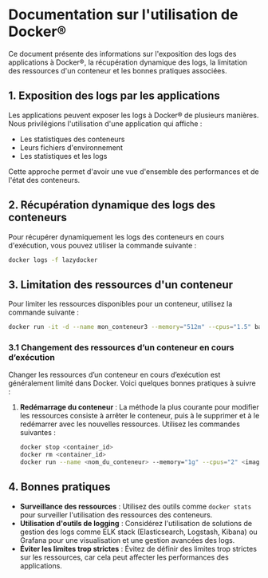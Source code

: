 # Documentation sur l'utilisation de Docker®

Ce document présente des informations sur l'exposition des logs des applications à Docker®, la récupération dynamique des logs, la limitation des ressources d'un conteneur et les bonnes pratiques associées.

## 1. Exposition des logs par les applications

Les applications peuvent exposer les logs à Docker® de plusieurs manières. Nous privilégions l'utilisation d'une application qui affiche :

- Les statistiques des conteneurs
- Leurs fichiers d'environnement
- Les statistiques et les logs

Cette approche permet d'avoir une vue d'ensemble des performances et de l'état des conteneurs.

## 2. Récupération dynamique des logs des conteneurs

Pour récupérer dynamiquement les logs des conteneurs en cours d'exécution, vous pouvez utiliser la commande suivante :

```bash
docker logs -f lazydocker
```

## 3. Limitation des ressources d'un conteneur

Pour limiter les ressources disponibles pour un conteneur, utilisez la commande suivante :

```bash
docker run -it -d --name mon_conteneur3 --memory="512m" --cpus="1.5" bash
```

### 3.1 Changement des ressources d’un conteneur en cours d’exécution

Changer les ressources d’un conteneur en cours d’exécution est généralement limité dans Docker. Voici quelques bonnes pratiques à suivre :

1. **Redémarrage du conteneur** : La méthode la plus courante pour modifier les ressources consiste à arrêter le conteneur, puis à le supprimer et à le redémarrer avec les nouvelles ressources. Utilisez les commandes suivantes :

   ```bash
   docker stop <container_id>
   docker rm <container_id>
   docker run --name <nom_du_conteneur> --memory="1g" --cpus="2" <image>
   ```

## 4. Bonnes pratiques

- **Surveillance des ressources** : Utilisez des outils comme `docker stats` pour surveiller l'utilisation des ressources des conteneurs.
- **Utilisation d'outils de logging** : Considérez l'utilisation de solutions de gestion des logs comme ELK stack (Elasticsearch, Logstash, Kibana) ou Grafana pour une visualisation et une gestion avancées des logs.
- **Éviter les limites trop strictes** : Évitez de définir des limites trop strictes sur les ressources, car cela peut affecter les performances des applications.
